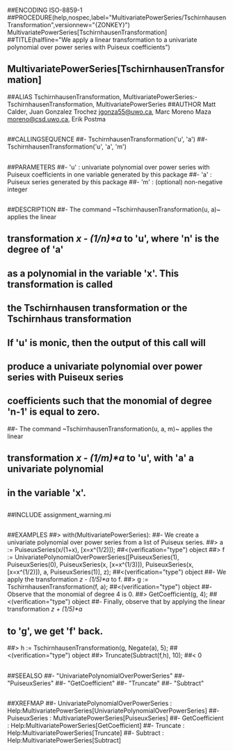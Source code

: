 ##ENCODING ISO-8859-1
##PROCEDURE(help,nospec,label="MultivariatePowerSeries/TschirnhausenTransformation",versionnew="{ZONKEY}") MultivariatePowerSeries[TschirnhausenTransformation]
##TITLE(halfline="We apply a linear transformation to a univariate polynomial over power series with Puiseux coefficients")
##    MultivariatePowerSeries[TschirnhausenTransformation]
##ALIAS TschirnhausenTransformation, MultivariatePowerSeries:-TschirnhausenTransformation, MultivariatePowerSeries
##AUTHOR Matt Calder, Juan Gonzalez Trochez jgonza55@uwo.ca, Marc Moreno Maza moreno@csd.uwo.ca, Erik Postma
##
##CALLINGSEQUENCE
##- TschirnhausenTransformation('u', 'a')
##- TschirnhausenTransformation('u', 'a', 'm')
##
##PARAMETERS
##- 'u' : univariate polynomial over power series with Puiseux coefficients in one variable generated by this package
##- 'a' : Puiseux series generated by this package
##- 'm' : (optional) non-negative integer
##
##DESCRIPTION
##- The command ~TschirnhausenTransformation(u, a)~ applies the linear 
##	transformation _x - (1/n)*a_ to 'u', where 'n' is the degree of 'a'
##	as a polynomial in the variable 'x'. This transformation is called 
##	the Tschirnhausen transformation or the Tschirnhaus transformation
##	If 'u' is monic, then the output of this call will
##	produce a univariate polynomial over power series with Puiseux series 
##	coefficients such that the monomial of degree 'n-1' is equal to zero.
##- The command ~TschirnhausenTransformation(u, a, m)~ applies the linear 
##	transformation _x - (1/m)*a_ to 'u', with 'a' a univariate polynomial 
##	in the variable 'x'.
##
##INCLUDE assignment_warning.mi
##
##EXAMPLES
##> with(MultivariatePowerSeries):
##- We create a univariate polynomial over power series from a list of Puiseux series.
##> a := PuiseuxSeries(x/(1+x), [x=x^(1/2)]);
##<(verification="type") object
##> f := UnivariatePolynomialOverPowerSeries([PuiseuxSeries(1), PuiseuxSeries(0), PuiseuxSeries(x, [x=x^(1/3)]), PuiseuxSeries(x, [x=x^(1/2)]), a, PuiseuxSeries(1)], z);
##<(verification="type") object
##- We apply the transformation _z - (1/5)*a_ to f.
##> g := TschirnhausenTransformation(f, a);
##<(verification="type") object
##- Observe that the monomial of degree 4 is 0.
##> GetCoefficient(g, 4);
##<(verification="type") object
##- Finally, observe that by applying the linear transformation _z + (1/5)*a_
##	to 'g', we get 'f' back.
##> h := TschirnhausenTransformation(g, Negate(a), 5);
##<(verification="type") object
##> Truncate(Subtract(f,h), 10);
##< 0
##
##SEEALSO
##- "UnivariatePolynomialOverPowerSeries"
##- "PuiseuxSeries"
##- "GetCoefficient"
##- "Truncate"
##- "Subtract"
##
##XREFMAP
##- UnivariatePolynomialOverPowerSeries : Help:MultivariatePowerSeries[UnivariatePolynomialOverPowerSeries]
##- PuiseuxSeries : MultivariatePowerSeries[PuiseuxSeries]
##- GetCoefficient : Help:MultivariatePowerSeries[GetCoefficient]
##- Truncate : Help:MultivariatePowerSeries[Truncate]
##- Subtract : Help:MultivariatePowerSeries[Subtract]
